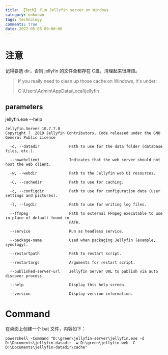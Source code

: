 ```yaml
---
title: 【Tech】 Run Jellyfin server on Windows
category: unknown
tags: technology
comments: true
date: 2022-05-05 00:00:00
---
```



# 注意

记得要选 dir，否则 jellyfin 的文件全都存在 C盘，清理起来很麻烦。

> If you really need to clean up those cache on Windows, it's under:
>
> C:\Users\Admin\AppData\Local\jellyfin

## parameters

jellyfin.exe --help

	Jellyfin.Server 10.7.7.0
	Copyright ?  2019 Jellyfin Contributors. Code released under the GNU General Public License

	  -d, --datadir             Path to use for the data folder (database files, etc.).

	  --nowebclient             Indicates that the web server should not host the web client.

	  -w, --webdir              Path to the Jellyfin web UI resources.

	  -C, --cachedir            Path to use for caching.

	  -c, --configdir           Path to use for configuration data (user settings and pictures).

	  -l, --logdir              Path to use for writing log files.

	  --ffmpeg                  Path to external FFmpeg executable to use in place of default found in
								PATH.

	  --service                 Run as headless service.

	  --package-name            Used when packaging Jellyfin (example, synology).

	  --restartpath             Path to restart script.

	  --restartargs             Arguments for restart script.

	  --published-server-url    Jellyfin Server URL to publish via auto discover process

	  --help                    Display this help screen.

	  --version                 Display version information.

# Command

在桌面上创建一个 bat 文件，内容如下：

	powershell -Command "D:\green\jellyfin-server\jellyfin.exe -d D:\Documents\jellyfin-datadir -w D:\green\jellyfin-web -C D:\Documents\jellyfin-datadir\cache"
